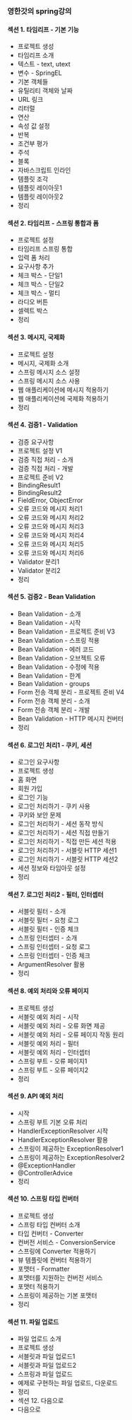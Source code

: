 ### 영한갓의 spring강의

#### 섹션 1. 타임리프 - 기본 기능
- 프로젝트 생성
- 타임리프 소개
- 텍스트 - text, utext
- 변수 - SpringEL
- 기본 객체들
- 유틸리티 객체와 날짜
- URL 링크
- 리터럴
- 연산
- 속성 값 설정
- 반복
- 조건부 평가
- 주석
- 블록
- 자바스크립트 인라인
- 템플릿 조각
- 템플릿 레이아웃1
- 템플릿 레이아웃2
- 정리

#### 섹션 2. 타임리프 - 스프링 통합과 폼
- 프로젝트 설정
- 타임리프 스프링 통합
- 입력 폼 처리
- 요구사항 추가
- 체크 박스 - 단일1
- 체크 박스 - 단일2
- 체크 박스 - 멀티
- 라디오 버튼
- 셀렉트 박스
- 정리

#### 섹션 3. 메시지, 국제화
- 프로젝트 설정
- 메시지, 국제화 소개
- 스프링 메시지 소스 설정
- 스프링 메시지 소스 사용
- 웹 애플리케이션에 메시지 적용하기
- 웹 애플리케이션에 국제화 적용하기
- 정리

#### 섹션 4. 검증1 - Validation
- 검증 요구사항
- 프로젝트 설정 V1
- 검증 직접 처리 - 소개
- 검증 직접 처리 - 개발
- 프로젝트 준비 V2
- BindingResult1
- BindingResult2
- FieldError, ObjectError
- 오류 코드와 메시지 처리1
- 오류 코드와 메시지 처리2
- 오류 코드와 메시지 처리3
- 오류 코드와 메시지 처리4
- 오류 코드와 메시지 처리5
- 오류 코드와 메시지 처리6
- Validator 분리1
- Validator 분리2
- 정리

#### 섹션 5. 검증2 - Bean Validation
- Bean Validation - 소개
- Bean Validation - 시작
- Bean Validation - 프로젝트 준비 V3
- Bean Validation - 스프링 적용
- Bean Validation - 에러 코드
- Bean Validation - 오브젝트 오류
- Bean Validation - 수정에 적용
- Bean Validation - 한계
- Bean Validation - groups
- Form 전송 객체 분리 - 프로젝트 준비 V4
- Form 전송 객체 분리 - 소개
- Form 전송 객체 분리 - 개발
- Bean Validation - HTTP 메시지 컨버터
- 정리

#### 섹션 6. 로그인 처리1 - 쿠키, 세션
- 로그인 요구사항
- 프로젝트 생성
- 홈 화면
- 회원 가입
- 로그인 기능
- 로그인 처리하기 - 쿠키 사용
- 쿠키와 보안 문제
- 로그인 처리하기 - 세션 동작 방식
- 로그인 처리하기 - 세션 직접 만들기
- 로그인 처리하기 - 직접 만든 세션 적용
- 로그인 처리하기 - 서블릿 HTTP 세션1
- 로그인 처리하기 - 서블릿 HTTP 세션2
- 세션 정보와 타임아웃 설정
- 정리

#### 섹션 7. 로그인 처리2 - 필터, 인터셉터
- 서블릿 필터 - 소개
- 서블릿 필터 - 요청 로그
- 서블릿 필터 - 인증 체크
- 스프링 인터셉터 - 소개
- 스프링 인터셉터 - 요청 로그
- 스프링 인터셉터 - 인증 체크
- ArgumentResolver 활용
- 정리

#### 섹션 8. 예외 처리와 오류 페이지
- 프로젝트 생성
- 서블릿 예외 처리 - 시작
- 서블릿 예외 처리 - 오류 화면 제공
- 서블릿 예외 처리 - 오류 페이지 작동 원리
- 서블릿 예외 처리 - 필터
- 서블릿 예외 처리 - 인터셉터
- 스프링 부트 - 오류 페이지1
- 스프링 부트 - 오류 페이지2
- 정리

#### 섹션 9. API 예외 처리
- 시작
- 스프링 부트 기본 오류 처리
- HandlerExceptionResolver 시작
- HandlerExceptionResolver 활용
- 스프링이 제공하는 ExceptionResolver1
- 스프링이 제공하는 ExceptionResolver2
- @ExceptionHandler
- @ControllerAdvice
- 정리

#### 섹션 10. 스프링 타입 컨버터
- 프로젝트 생성
- 스프링 타입 컨버터 소개
- 타입 컨버터 - Converter
- 컨버전 서비스 - ConversionService
- 스프링에 Converter 적용하기
- 뷰 템플릿에 컨버터 적용하기
- 포맷터 - Formatter
- 포맷터를 지원하는 컨버전 서비스
- 포맷터 적용하기
- 스프링이 제공하는 기본 포맷터
- 정리

#### 섹션 11. 파일 업로드
- 파일 업로드 소개
- 프로젝트 생성
- 서블릿과 파일 업로드1
- 서블릿과 파일 업로드2
- 스프링과 파일 업로드
- 예제로 구현하는 파일 업로드, 다운로드
- 정리
- 섹션 12. 다음으로
- 다음으로
